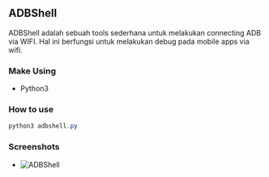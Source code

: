 ## ADBShell
ADBShell adalah sebuah tools sederhana untuk melakukan connecting ADB via WIFI. Hal ini berfungsi untuk melakukan debug pada mobile apps via wifi.

### Make Using
 - Python3

### How to use
```c#
python3 adbshell.py
```

### Screenshots
- ![ADBShell](https://i.ibb.co/t3JYfRn/Screen-Shot-2020-02-19-at-13-16-24.png)

